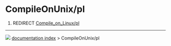 # CompileOnUnix/pl
1.  REDIRECT [Compile_on_Linux/pl](Compile_on_Linux/pl.md)



---
![](images/Button_right.svg) [documentation index](../README.md) > CompileOnUnix/pl
